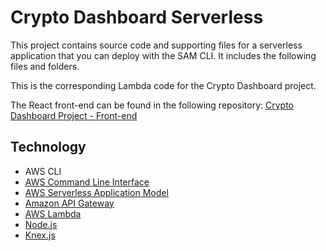 # Crypto Dashboard Serverless

This project contains source code and supporting files for a serverless application that you can deploy with the SAM CLI. It includes the following files and folders.

This is the corresponding Lambda code for the Crypto Dashboard project.

The React front-end can be found in the following repository: [Crypto Dashboard Project - Front-end](https://github.com/jordanholtdev/crypto-dashboard-frontend)

## Technology

-   AWS CLI
-   [AWS Command Line Interface](https://aws.amazon.com/cli/)
-   [AWS Serverless Application Model](https://aws.amazon.com/serverless/sam/)
-   [Amazon API Gateway](https://aws.amazon.com/api-gateway/)
-   [AWS Lambda](https://aws.amazon.com/lambda/)
-   [Node.js](https://nodejs.org/en/)
-   [Knex.js](https://knexjs.org/)
